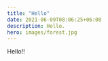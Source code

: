 ```yaml
---
title: "Hello"
date: 2021-06-09T08:06:25+06:00
description: Hello.
hero: images/forest.jpg
---
```


Hello!!
